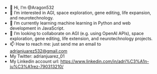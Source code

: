 - 👋 Hi, I’m @Aragon532
- 👀 I’m interested in AGI, space exploration, gene editing, life expansion, and neurotechnology.
- 🌱 I’m currently learning machine learning in Python and web development in JavaScript.
- 💞️ I’m looking to collaborate on AGI (e.g. using OpenAI APIs), space exploration, gene editing, life extension, and neurotechnology projects.
- 📫 How to reach me: just send me an email to adrianjuarez532@gmail.com
- My Twitter: adrianjuarez_01
- My Linkedin account url: https://www.linkedin.com/in/adri%C3%A1n-ju%C3%A1rez-790313210/
